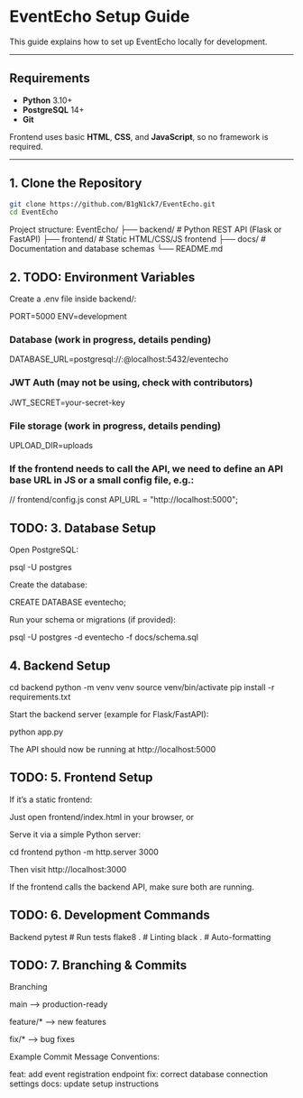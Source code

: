 # EventEcho Setup Guide

This guide explains how to set up EventEcho locally for development.

---

## Requirements

- **Python** 3.10+
- **PostgreSQL** 14+
- **Git**

Frontend uses basic **HTML**, **CSS**, and **JavaScript**, so no framework is required.

---

## 1. Clone the Repository

```bash
git clone https://github.com/B1gN1ck7/EventEcho.git
cd EventEcho
```

Project structure:
EventEcho/
├── backend/      # Python REST API (Flask or FastAPI)
├── frontend/     # Static HTML/CSS/JS frontend
├── docs/         # Documentation and database schemas
└── README.md


## 2. TODO: Environment Variables

Create a .env file inside backend/:

PORT=5000
ENV=development

### Database (work in progress, details pending)
DATABASE_URL=postgresql://<user>:<password>@localhost:5432/eventecho

### JWT Auth (may not be using, check with contributors)
JWT_SECRET=your-secret-key

### File storage (work in progress, details pending)
UPLOAD_DIR=uploads

### If the frontend needs to call the API, we need to define an API base URL in JS or a small config file, e.g.:
// frontend/config.js
const API_URL = "http://localhost:5000";


## TODO: 3. Database Setup

Open PostgreSQL:

psql -U postgres


Create the database:

CREATE DATABASE eventecho;


Run your schema or migrations (if provided):

psql -U postgres -d eventecho -f docs/schema.sql


## 4. Backend Setup
cd backend
python -m venv venv
source venv/bin/activate
pip install -r requirements.txt


Start the backend server (example for Flask/FastAPI):

python app.py


The API should now be running at http://localhost:5000

## TODO: 5. Frontend Setup

If it’s a static frontend:

Just open frontend/index.html in your browser, or

Serve it via a simple Python server:

cd frontend
python -m http.server 3000


Then visit http://localhost:3000

If the frontend calls the backend API, make sure both are running.


## TODO: 6. Development Commands
Backend
pytest           # Run tests
flake8 .         # Linting
black .          # Auto-formatting


## TODO: 7. Branching & Commits

Branching

main --> production-ready

feature/* --> new features

fix/* --> bug fixes

Example Commit Message Conventions:

feat: add event registration endpoint
fix: correct database connection settings
docs: update setup instructions
